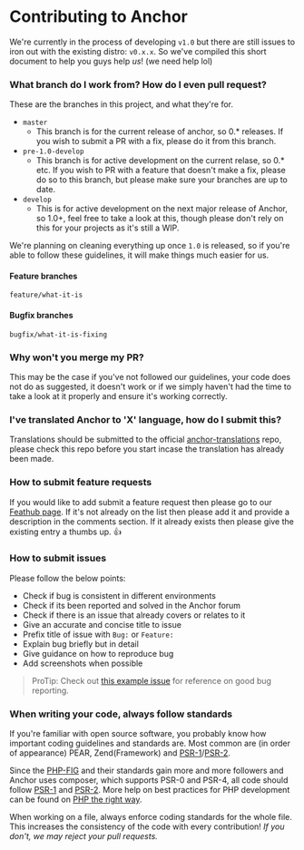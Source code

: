 # Contributing to Anchor
We're currently in the process of developing `v1.0` but there are still issues to iron out with the existing distro: `v0.x.x`. So we've compiled this short document to help you guys help *us*! (we need help lol)

### What branch do I work from? How do I even pull request?
These are the branches in this project, and what they're for.
- `master`
  - This branch is for the current release of anchor, so 0.* releases. If you wish to submit a PR with a fix, please do it from this branch.
- `pre-1.0-develop`
  - This branch is for active development on the current relase, so 0.* etc. If you wish to PR with a feature that doesn't make a fix, please do so to this branch, but please make sure your branches are up to date.
- `develop`
  - This is for active development on the next major release of Anchor, so 1.0+, feel free to take a look at this, though please don't rely on this for your projects as it's still a WIP.

We're planning on cleaning everything up once `1.0` is released, so if you're able to follow these guidelines, it will make things much easier for us.

#### Feature branches
`feature/what-it-is`

#### Bugfix branches
`bugfix/what-it-is-fixing`

### Why won't you merge my PR?
This may be the case if you've not followed our guidelines, your code does not do as suggested, it doesn't work or if we simply haven't had the time to take a look at it properly and ensure it's working correctly.

### I've translated Anchor to 'X' language, how do I submit this?
Translations should be submitted to the official [anchor-translations](https://github.com/anchorcms/anchor-translations) repo, please check this repo before you start incase the translation has already been made.

### How to submit feature requests
If you would like to add submit a feature request then please go to our [Feathub page](http://feathub.com/anchorcms/anchor-cms). If it's not already on the list then please add it and provide a description in the comments section. If it already exists then please give the existing entry a thumbs up. :+1:

### How to submit issues
Please follow the below points:
- Check if bug is consistent in different environments
- Check if its been reported and solved in the Anchor forum
- Check if there is an issue that already covers or relates to it
- Give an accurate and concise title to issue
- Prefix title of issue with `Bug:` or `Feature:`
- Explain bug briefly but in detail
- Give guidance on how to reproduce bug
- Add screenshots when possible

> ProTip: Check out [this example issue](https://github.com/anchorcms/anchor-cms/issues/873#issuecomment-151784603) for reference on good bug reporting.

### When writing your code, always follow standards
If you're familiar with open source software, you probably know how important coding guidelines and standards are. Most common are (in order of appearance) PEAR, Zend(Framework) and [PSR-1](http://www.php-fig.org/psr/psr-1)/[PSR-2](http://www.php-fig.org/psr/psr-2).

Since the [PHP-FIG](http://www.php-fig.org) and their standards gain more and more followers and Anchor uses composer, which supports PSR-0 and PSR-4, all code should follow [PSR-1](http://www.php-fig.org/psr/psr-1) and [PSR-2](http://www.php-fig.org/psr/psr-2).
More help on best practices for PHP development can be found on [PHP the right way](http://www.phptherightway.com).

When working on a file, always enforce coding standards for the whole file. This increases the consistency of the code with every contribution! *If you don't, we may reject your pull requests.*
